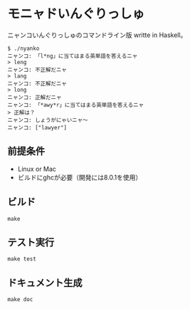# モニャドいんぐりっしゅ

ニャンコいんぐりっしゅのコマンドライン版 writte in Haskell。

```
$ ./nyanko
ニャンコ: 「l*ng」に当てはまる英単語を答えるニャ
> leng
ニャンコ: 不正解だニャ
> lang
ニャンコ: 不正解だニャ
> long
ニャンコ: 正解だニャ
ニャンコ: 「*awy*r」に当てはまる英単語を答えるニャ
> 正解は？
ニャンコ: しょうがにゃいニャ～
ニャンコ: ["lawyer"]
```


## 前提条件

- Linux or Mac
- ビルドにghcが必要（開発には8.0.1を使用）


## ビルド

```
make
```


## テスト実行

```
make test
```


## ドキュメント生成

```
make doc
```
